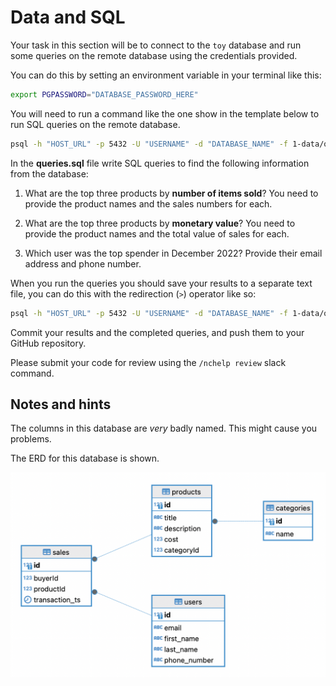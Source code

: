 # Data and SQL

Your task in this section will be to connect to the `toy` database and run some queries on the remote database using the credentials provided.

You can do this by setting an environment variable in your terminal like this:

```bash
export PGPASSWORD="DATABASE_PASSWORD_HERE"
```

You will need to run a command like the one show in the template below to run SQL queries on the remote database.

```bash
psql -h "HOST_URL" -p 5432 -U "USERNAME" -d "DATABASE_NAME" -f 1-data/queries.sql
```

In the **queries.sql** file write SQL queries to find the following information from the database:

1. What are the top three products by **number of items sold**? You need to provide the product names and the sales numbers for each.

2. What are the top three products by **monetary value**? You need to provide the product names and the total value of sales for each.

3. Which user was the top spender in December 2022? Provide their email address and phone number.

When you run the queries you should save your results to a separate text file, you can do this with the redirection (`>`) operator like so:

```bash
psql -h "HOST_URL" -p 5432 -U "USERNAME" -d "DATABASE_NAME" -f 1-data/queries.sql > query_output.txt
```

Commit your results and the completed queries, and push them to your GitHub repository.

Please submit your code for review using the `/nchelp review` slack command.

## Notes and hints

The columns in this database are _very_ badly named. This might cause
you problems.

The ERD for this database is shown.

![image](./ERD.png)

